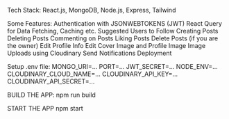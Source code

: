  Tech Stack: React.js, MongoDB, Node.js, Express, Tailwind

 Some Features:
 Authentication with JSONWEBTOKENS (JWT)
 React Query for Data Fetching, Caching etc.
 Suggested Users to Follow
 Creating Posts
 Deleting Posts
 Commenting on Posts
 Liking Posts
 Delete Posts (if you are the owner)
 Edit Profile Info
 Edit Cover Image and Profile Image
 Image Uploads using Cloudinary
 Send Notifications
 Deployment

Setup .env file: 
MONGO_URI=...
PORT=...
JWT_SECRET=...
NODE_ENV=...
CLOUDINARY_CLOUD_NAME=...
CLOUDINARY_API_KEY=...
CLOUDINARY_API_SECRET=...

BUILD THE APP: 
npm run build

START THE APP
npm start

